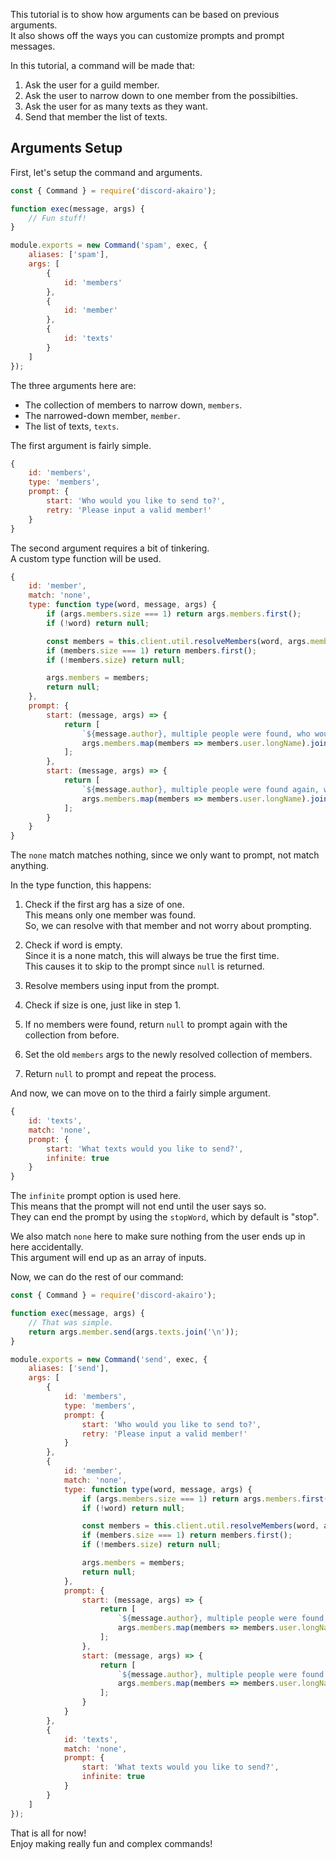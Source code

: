 This tutorial is to show how arguments can be based on previous arguments.  
It also shows off the ways you can customize prompts and prompt messages.  

In this tutorial, a command will be made that:
1. Ask the user for a guild member.
2. Ask the user to narrow down to one member from the possibilties.
3. Ask the user for as many texts as they want.
4. Send that member the list of texts.

## Arguments Setup

First, let's setup the command and arguments.

```js
const { Command } = require('discord-akairo');

function exec(message, args) {
    // Fun stuff!
}

module.exports = new Command('spam', exec, {
    aliases: ['spam'],
    args: [
        {
            id: 'members'
        },
        {
            id: 'member'
        },
        {
            id: 'texts'
        }
    ]
});
```

The three arguments here are:
- The collection of members to narrow down, `members`.
- The narrowed-down member, `member`.
- The list of texts, `texts`.

The first argument is fairly simple.

```js
{
    id: 'members',
    type: 'members',
    prompt: {
        start: 'Who would you like to send to?',
        retry: 'Please input a valid member!'
    }
}
```

The second argument requires a bit of tinkering.  
A custom type function will be used.  

```js
{
    id: 'member',
    match: 'none',
    type: function type(word, message, args) {
        if (args.members.size === 1) return args.members.first();
        if (!word) return null;

        const members = this.client.util.resolveMembers(word, args.members);
        if (members.size === 1) return members.first();
        if (!members.size) return null;

        args.members = members;
        return null;
    },
    prompt: {
        start: (message, args) => {
            return [
                `${message.author}, multiple people were found, who would you like?`,
                args.members.map(members => members.user.longName).join(', ')
            ];
        },
        start: (message, args) => {
            return [
                `${message.author}, multiple people were found again, who would you like?`,
                args.members.map(members => members.user.longName).join(', ')
            ];
        }
    }
}
```

The `none` match matches nothing, since we only want to prompt, not match anything.  

In the type function, this happens:  
1. Check if the first arg has a size of one.  
This means only one member was found.  
So, we can resolve with that member and not worry about prompting.

2. Check if word is empty.  
Since it is a none match, this will always be true the first time.  
This causes it to skip to the prompt since `null` is returned.

3. Resolve members using input from the prompt.

4. Check if size is one, just like in step 1.

5. If no members were found, return `null` to prompt again with the collection from before.

6. Set the old `members` args to the newly resolved collection of members.

7. Return `null` to prompt and repeat the process.

And now, we can move on to the third a fairly simple argument.

```js
{
    id: 'texts',
    match: 'none',
    prompt: {
        start: 'What texts would you like to send?',
        infinite: true
    }
}
```

The `infinite` prompt option is used here.  
This means that the prompt will not end until the user says so.  
They can end the prompt by using the `stopWord`, which by default is "stop".  

We also match `none` here to make sure nothing from the user ends up in here accidentally.  
This argument will end up as an array of inputs.  

Now, we can do the rest of our command:  

```js
const { Command } = require('discord-akairo');

function exec(message, args) {
    // That was simple.
    return args.member.send(args.texts.join('\n'));
}

module.exports = new Command('send', exec, {
    aliases: ['send'],
    args: [
        {
            id: 'members',
            type: 'members',
            prompt: {
                start: 'Who would you like to send to?',
                retry: 'Please input a valid member!'
            }
        },
        {
            id: 'member',
            match: 'none',
            type: function type(word, message, args) {
                if (args.members.size === 1) return args.members.first();
                if (!word) return null;

                const members = this.client.util.resolveMembers(word, args.members);
                if (members.size === 1) return members.first();
                if (!members.size) return null;

                args.members = members;
                return null;
            },
            prompt: {
                start: (message, args) => {
                    return [
                        `${message.author}, multiple people were found, who would you like?`,
                        args.members.map(members => members.user.longName).join(', ')
                    ];
                },
                start: (message, args) => {
                    return [
                        `${message.author}, multiple people were found again, who would you like?`,
                        args.members.map(members => members.user.longName).join(', ')
                    ];
                }
            }
        },
        {
            id: 'texts',
            match: 'none',
            prompt: {
                start: 'What texts would you like to send?',
                infinite: true
            }
        }
    ]
});
```

That is all for now!  
Enjoy making really fun and complex commands!  
